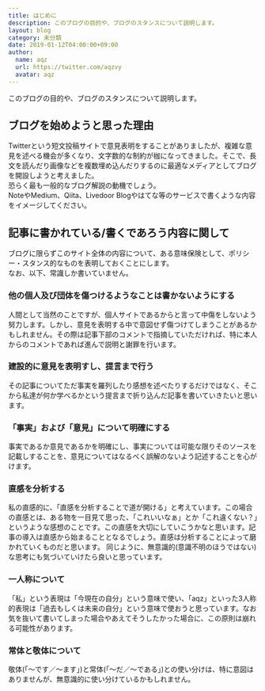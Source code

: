 ```yaml
---
title: はじめに
description: このブログの目的や、ブログのスタンスについて説明します。
layout: blog
category: 未分類
date: 2019-01-12T04:00:00+09:00
author:
  name: aqz
  url: https://twitter.com/aqzvy
  avatar: aqz
---
```

このブログの目的や、ブログのスタンスについて説明します。

## ブログを始めようと思った理由
Twitterという短文投稿サイトで意見表明をすることがありましたが、複雑な意見を述べる機会が多くなり、文字数的な制約が枷になってきました。そこで、長文を読んだり画像などを複数埋め込んだりするのに最適なメディアとしてブログを開設しようと考えました。  
恐らく最も一般的なブログ解説の動機でしょう。  
NoteやMedium、Qiita、Livedoor Blogやはてな等のサービスで書くような内容をイメージしてください。

## 記事に書かれている/書くであろう内容に関して
ブログに限らずこのサイト全体の内容について、ある意味保険として、ポリシー・スタンス的なものを表明しておくことにします。  
なお、以下、常識しか書いていません。

### 他の個人及び団体を傷つけるようなことは書かないようにする
人間として当然のことですが、個人サイトであるからと言って中傷をしないよう努力します。しかし、意見を表明する中で意図せず傷つけてしまうことがあるかもしれません。その際は記事下部のコメントで指摘していただければ、特に本人からのコメントであれば進んで説明と謝罪を行います。

### 建設的に意見を表明すし、提言まで行う
その記事についてただ事実を羅列したり感想を述べたりするだけではなく、そこから私達が何か学べるかという提言まで折り込んだ記事を書いていきたいと思います。

### 「事実」および「意見」について明確にする
事実であるか意見であるかを明確にし、事実については可能な限りそのソースを記載しすることを、意見についてはなるべく誤解のないよう記述することを心がけます。

### 直感を分析する
私の直感的に、「直感を分析することで道が開ける」と考えています。この場合の直感とは、ある物を一目見て思った、「これいいなぁ」とか「これ違くない？」というような感想のことです。この直感を大切にしていこうかなと思います。記事の導入は直感から始まることとなるでしょう。直感は分析することによって磨かれていくものだと思います。
同じように、無意識的(意識不明のほうではない)な思考にも気づいていけたら良いと思っています。

### 一人称について
「私」という表現は「今現在の自分」という意味で使い、「aqz」といった3人称的表現は「過去もしくは未来の自分」という意味で使おうと思っています。なお気を抜いて書いてしまった場合やあえてそうしたかった場合に、この原則は崩れる可能性があります。

### 常体と敬体について
敬体(「〜です／〜ます」)と常体(「〜だ／〜である」)との使い分けは、特に意図はありませんが、無意識的に使い分けているかもしれません。

